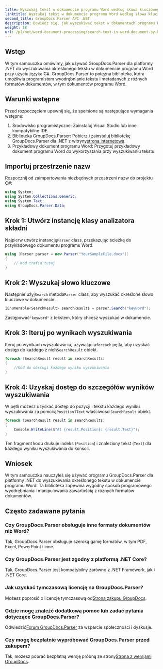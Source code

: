 ```yaml
---
title: Wyszukaj tekst w dokumencie programu Word według słowa kluczowego
linktitle: Wyszukaj tekst w dokumencie programu Word według słowa kluczowego
second_title: GroupDocs.Parser API .NET
description: Dowiedz się, jak wyszukiwać tekst w dokumentach programu Word przy użyciu narzędzia GroupDocs.Parser dla platformy .NET. Skutecznie wyodrębniaj określone słowa kluczowe.
weight: 18
url: /pl/net/word-document-processing/search-text-in-word-document-by-keyword/
---
```

## Wstęp
W tym samouczku omówimy, jak używać GroupDocs.Parser dla platformy .NET do wyszukiwania określonego tekstu w dokumencie programu Word przy użyciu języka C#. GroupDocs.Parser to potężna biblioteka, która umożliwia programistom wyodrębnianie tekstu i metadanych z różnych formatów dokumentów, w tym dokumentów programu Word.
## Warunki wstępne
Przed rozpoczęciem upewnij się, że spełnione są następujące wymagania wstępne:
1. Środowisko programistyczne: Zainstaluj Visual Studio lub inne kompatybilne IDE.
2.  Biblioteka GroupDocs.Parser: Pobierz i zainstaluj bibliotekę GroupDocs.Parser dla .NET z witryny[strona internetowa](https://releases.groupdocs.com/parser/net/).
3. Przykładowy dokument programu Word: Przygotuj przykładowy dokument programu Word do wykorzystania przy wyszukiwaniu tekstu.

## Importuj przestrzenie nazw
Rozpocznij od zaimportowania niezbędnych przestrzeni nazw do projektu C#:
```csharp
using System;
using System.Collections.Generic;
using System.Text;
using GroupDocs.Parser.Data;
```
## Krok 1: Utwórz instancję klasy analizatora składni
 Najpierw utwórz instancję`Parser` class, przekazując ścieżkę do przykładowego dokumentu programu Word.
```csharp
using (Parser parser = new Parser("YourSampleFile.docx"))
{
    // Kod trafia tutaj
}
```
## Krok 2: Wyszukaj słowo kluczowe
 Następnie użyj`Search` metoda`Parser` class, aby wyszukać określone słowo kluczowe w dokumencie.
```csharp
IEnumerable<SearchResult> searchResults = parser.Search("keyword");
```
 Zastępować`"keyword"` z tekstem, który chcesz wyszukać w dokumencie.
## Krok 3: Iteruj po wynikach wyszukiwania
 Iteruj po wynikach wyszukiwania, używając a`foreach` pętla, aby uzyskać dostęp do każdego z nich`SearchResult` obiekt.
```csharp
foreach (SearchResult result in searchResults)
{
    //Kod do obsługi każdego wyniku wyszukiwania
}
```
## Krok 4: Uzyskaj dostęp do szczegółów wyników wyszukiwania
 W pętli możesz uzyskać dostęp do pozycji i tekstu każdego wyniku wyszukiwania za pomocą`Position` I`Text` właściwości`SearchResult` obiekt.
```csharp
foreach (SearchResult result in searchResults)
{
    Console.WriteLine($"At {result.Position}: {result.Text}");
}
```
Ten fragment kodu drukuje indeks (`Position`) i znaleziony tekst (`Text`) dla każdego wyniku wyszukiwania do konsoli.

## Wniosek
W tym samouczku nauczyłeś się używać programu GroupDocs.Parser dla platformy .NET do wyszukiwania określonego tekstu w dokumencie programu Word. Ta biblioteka zapewnia wygodny sposób programowego wyodrębniania i manipulowania zawartością z różnych formatów dokumentów.

## Często zadawane pytania
### Czy GroupDocs.Parser obsługuje inne formaty dokumentów niż Word?
Tak, GroupDocs.Parser obsługuje szeroką gamę formatów, w tym PDF, Excel, PowerPoint i inne.
### Czy GroupDocs.Parser jest zgodny z platformą .NET Core?
Tak, GroupDocs.Parser jest kompatybilny zarówno z .NET Framework, jak i .NET Core.
### Jak uzyskać tymczasową licencję na GroupDocs.Parser?
 Możesz poprosić o licencję tymczasową od[Strona zakupu GroupDocs](https://purchase.groupdocs.com/temporary-license/).
### Gdzie mogę znaleźć dodatkową pomoc lub zadać pytania dotyczące GroupDocs.Parser?
 Odwiedzić[Forum GroupDocs.Parser](https://forum.groupdocs.com/c/parser/17) za wsparcie społeczności i dyskusje.
### Czy mogę bezpłatnie wypróbować GroupDocs.Parser przed zakupem?
 Tak, możesz pobrać bezpłatną wersję próbną ze strony[Strona z wersjami GroupDocs](https://releases.groupdocs.com/).